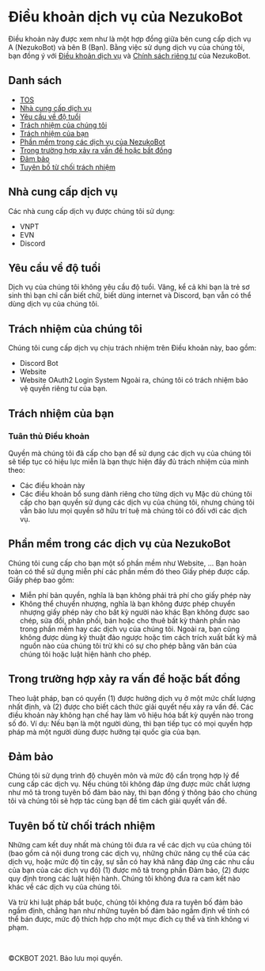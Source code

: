 # Điều khoản dịch vụ của NezukoBot
Điều khoản này được xem như là một hợp đồng giữa bên cung cấp dịch vụ A (NezukoBot) và bên B (Bạn). Bằng việc sử dụng dịch vụ của chúng tôi, bạn đồng ý với [Điều khoản dịch vụ](https://github.com/NezukoBotTeam/nezukobot-faqs/blob/main/TOS.md) và [Chính sách riêng tư](https://github.com/NezukoBotTeam/nezukobot-faqs/blob/main/PRIVACY-POLICY.md) của NezukoBot.
## Danh sách
- [TOS](#)
- [Nhà cung cấp dịch vụ](#nhà-cung-cấp-dịch-vụ)
- [Yêu cầu về độ tuổi](#yêu-cầu-về-độ-tuổi)
- [Trách nhiệm của chúng tôi](#trách-nhiệm-của-chúng-tôi)
- [Trách nhiệm của bạn](#trách-nhiệm-của-bạn)
- [Phần mềm trong các dịch vụ của NezukoBot](#phần-mềm-trong-các-dịch-vụ-của-nezukobot)
- [Trong trường hợp xảy ra vấn đề hoặc bất đồng](#trong-trường-hợp-xảy-ra-vấn-đề-hoặc-bất-đồng)
- [Đảm bảo](#đảm-bảo)
- [Tuyên bố từ chối trách nhiệm](#tuyên-bố-từ-chối-trách-nhiệm)
## Nhà cung cấp dịch vụ
Các nhà cung cấp dịch vụ được chúng tôi sử dụng:
- VNPT
- EVN
- Discord
## Yêu cầu về độ tuổi
Dịch vụ của chúng tôi không yêu cầu độ tuổi. Vâng, kể cả khi bạn là trẻ sơ sinh thì bạn chỉ cần biết chữ, biết dùng internet và Discord, bạn vẫn có thể dùng dịch vụ của chúng tôi.
## Trách nhiệm của chúng tôi
Chúng tôi cung cấp dịch vụ chịu trách nhiệm trên Điều khoản này, bao gồm:
- Discord Bot
- Website
- Website OAuth2 Login System
Ngoài ra, chúng tôi có trách nhiệm bảo vệ quyền riêng tư của bạn.
## Trách nhiệm của bạn
### Tuân thủ Điều khoản
Quyền mà chúng tôi đã cấp cho bạn để sử dụng các dịch vụ của chúng tôi sẽ tiếp tục có hiệu lực miễn là bạn thực hiện đầy đủ trách nhiệm của mình theo:
- Các điều khoản này
- Các điều khoản bổ sung dành riêng cho từng dịch vụ
Mặc dù chúng tôi cấp cho bạn quyền sử dụng các dịch vụ của chúng tôi, nhưng chúng tôi vẫn bảo lưu mọi quyền sở hữu trí tuệ mà chúng tôi có đối với các dịch vụ.
## Phần mềm trong các dịch vụ của NezukoBot
Chúng tôi cung cấp cho bạn một số phần mềm như Website, ... Bạn hoàn toàn có thể sử dụng miễn phí các phần mềm đó theo Giấy phép được cấp. Giấy phép bao gồm:
- Miễn phí bản quyền, nghĩa là bạn không phải trả phí cho giấy phép này
- Không thể chuyển nhượng, nghĩa là bạn không được phép chuyển nhượng giấy phép này cho bất kỳ người nào khác
Bạn không được sao chép, sửa đổi, phân phối, bán hoặc cho thuê bất kỳ thành phần nào trong phần mềm hay các dịch vụ của chúng tôi. Ngoài ra, bạn cũng không được dùng kỹ thuật đảo ngược hoặc tìm cách trích xuất bất kỳ mã nguồn nào của chúng tôi trừ khi có sự cho phép bằng văn bản của chúng tôi hoặc luật hiện hành cho phép.
## Trong trường hợp xảy ra vấn đề hoặc bất đồng
Theo luật pháp, bạn có quyền (1) được hưởng dịch vụ ở một mức chất lượng nhất định, và (2) được cho biết cách thức giải quyết nếu xảy ra vấn đề. Các điều khoản này không hạn chế hay làm vô hiệu hóa bất kỳ quyền nào trong số đó. Ví dụ: Nếu bạn là một người dùng, thì bạn tiếp tục có mọi quyền hợp pháp mà một người dùng được hưởng tại quốc gia của bạn.
## Đảm bảo
Chúng tôi sử dụng trình độ chuyên môn và mức độ cẩn trọng hợp lý để cung cấp các dịch vụ. Nếu chúng tôi không đáp ứng được mức chất lượng như mô tả trong tuyên bố đảm bảo này, thì bạn đồng ý thông báo cho chúng tôi và chúng tôi sẽ hợp tác cùng bạn để tìm cách giải quyết vấn đề.
## Tuyên bố từ chối trách nhiệm
Những cam kết duy nhất mà chúng tôi đưa ra về các dịch vụ của chúng tôi (bao gồm cả nội dung trong các dịch vụ, những chức năng cụ thể của các dịch vụ, hoặc mức độ tin cậy, sự sẵn có hay khả năng đáp ứng các nhu cầu của bạn của các dịch vụ đó) (1) được mô tả trong phần Đảm bảo, (2) được quy định trong các luật hiện hành. Chúng tôi không đưa ra cam kết nào khác về các dịch vụ của chúng tôi.

Và trừ khi luật pháp bắt buộc, chúng tôi không đưa ra tuyên bố đảm bảo ngầm định, chẳng hạn như những tuyên bố đảm bảo ngầm định về tính có thể bán được, mức độ thích hợp cho một mục đích cụ thể và tính không vi phạm.

<br>
<p>&copy;CKBOT 2021. Bảo lưu mọi quyền.</p>
